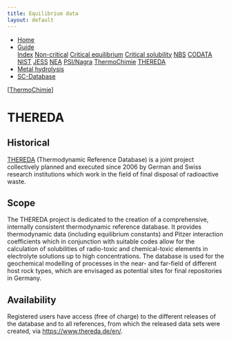 ```yaml
---
title: Equilibrium data
layout: default
---
```

<ul>
  <li><a href="/">Home</a></li>
  <li class="dropdown">
    <a href="javascript:void(0)" class="dropbtn" class="active">Guide</a>
    <div class="dropdown-content">
      <a href="index.html">Index</a>
      <a href="noncritical.html">Non-critical</a>
      <a href="critical-equilibrium.html">Critical equilibrium</a>
      <a href="critical-solubility.html">Critical solubility</a>
      <a href="NBS.html">NBS</a>
      <a href="CODATA.html">CODATA</a>
      <a href="NIST.html">NIST</a>
      <a href="JESS.html">JESS</a>
      <a href="NEA.html">NEA</a>
      <a href="PSI.html">PSI/Nagra</a>
      <a href="thermochimie.html">ThermoChimie</a>
      <a class="active" href="THEREDA.html">THEREDA</a>
    </div>
  </li>
  <li><a href="/cost-nectar.html">Metal hydrolysis</a></li>
  <li><a href="/sc-database.html">SC-Database</a></li>
</ul>

[[ThermoChimie](/thermochimie.html)]

# THEREDA

## Historical

<a  href="https://www.thereda.de/en/" target="_blank" rel="noopener">THEREDA</a> (Thermodynamic Reference Database) is a joint project collectively planned and executed since 2006 by German and Swiss research institutions which work in the field of final disposal of radioactive waste.

## Scope

The THEREDA project is dedicated to the creation of a comprehensive, internally consistent thermodynamic reference database. It provides thermodynamic data (including equilibrium constants) and Pitzer interaction coefficients which in conjunction with suitable codes allow for the calculation of solubilities of radio-toxic and chemical-toxic elements in electrolyte solutions up to high concentrations. The database is used for the geochemical modelling of processes in the near- and far-field of different host rock types, which are envisaged as potential sites for final repositories in Germany.

## Availability

Registered users have access (free of charge) to the different releases of the database and to all references, from which the released data sets were created, via <a  href="https://www.thereda.de/en/" target="_blank" rel="noopener">https://www.thereda.de/en/</a>.
